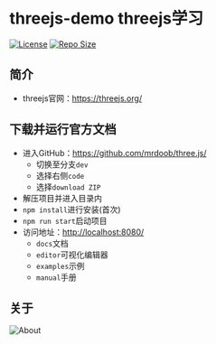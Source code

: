 # threejs-demo threejs学习

[![License](https://img.shields.io/github/license/ALI1416/threejs-demo?label=License)](https://opensource.org/licenses/BSD-3-Clause)
[![Repo Size](https://img.shields.io/github/repo-size/ALI1416/threejs-demo?label=Repo%20Size&color=success)](https://github.com/ALI1416/threejs-demo/archive/refs/heads/master.zip)

## 简介

- threejs官网：<https://threejs.org/>

## 下载并运行官方文档

- 进入GitHub：<https://github.com/mrdoob/three.js/>
  - 切换至分支`dev`
  - 选择右侧`code`
  - 选择`download ZIP`
- 解压项目并进入目录内
- `npm install`进行安装(首次)
- `npm run start`启动项目
- 访问地址：<http://localhost:8080/>
  - `docs`文档
  - `editor`可视化编辑器
  - `examples`示例
  - `manual`手册

## 关于

<picture>
  <source media="(prefers-color-scheme: dark)" srcset="https://www.404z.cn/images/about.dark.svg">
  <img alt="About" src="https://www.404z.cn/images/about.light.svg">
</picture>
